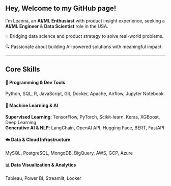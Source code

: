 ## Hey, Welcome to my GitHub page!

I'm Leanna, an **AI/ML Enthusiast** with product insight experience, seeking a **AI/ML Engineer** & **Data Scientist** role in the USA.

💡 Bridging data science and product strategy to solve real-world problems.

🔍 Passionate about building AI-powered solutions with meaningful impact.

---

## Core Skills

#### 🚀 Programming & Dev Tools  
Python, SQL, R, JavaScript, Git, Docker, Apache, Airflow, Jupyter Notebook  

#### 🤖 Machine Learning & AI  
**Supervised Learning**: TensorFlow, PyTorch, Scikit-learn, Keras, XGBoost, Deep Learning  
**Generative AI & NLP**: LangChain, OpenAI API, Hugging Face, BERT, FastAPI  

#### ☁️ Data & Cloud Infrastructure  
MySQL, PostgreSQL, MongoDB, BigQuery, AWS, GCP, Azure  

#### 📊 Data Visualization & Analytics  
Tableau, Power BI, Streamlit, Looker  
